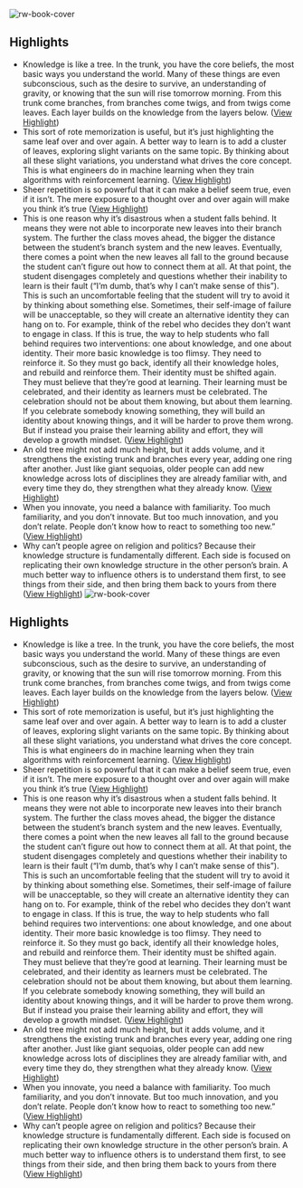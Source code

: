![rw-book-cover](https://readwise-assets.s3.amazonaws.com/static/images/article3.5c705a01b476.png)

## Highlights
- Knowledge is like a tree. In the trunk, you have the core beliefs, the most basic ways you understand the world. Many of these things are even subconscious, such as the desire to survive, an understanding of gravity, or knowing that the sun will rise tomorrow morning.
  From this trunk come branches, from branches come twigs, and from twigs come leaves. Each layer builds on the knowledge from the layers below. ([View Highlight](https://instapaper.com/read/1454170589/17784553))
- This sort of rote memorization is useful, but it’s just highlighting the same leaf over and over again.
  A better way to learn is to add a cluster of leaves, exploring slight variants on the same topic. By thinking about all these slight variations, you understand what drives the core concept. This is what engineers do in machine learning when they train algorithms with reinforcement learning. ([View Highlight](https://instapaper.com/read/1454170589/17784564))
- Sheer repetition is so powerful that it can make a belief seem true, even if it isn’t. The mere exposure to a thought over and over again will make you think it’s true ([View Highlight](https://instapaper.com/read/1454170589/17784567))
- This is one reason why it’s disastrous when a student falls behind. It means they were not able to incorporate new leaves into their branch system. The further the class moves ahead, the bigger the distance between the student’s branch system and the new leaves. Eventually, there comes a point when the new leaves all fall to the ground because the student can’t figure out how to connect them at all.
  At that point, the student disengages completely and questions whether their inability to learn is their fault (“I’m dumb, that’s why I can’t make sense of this”). This is such an uncomfortable feeling that the student will try to avoid it by thinking about something else. Sometimes, their self-image of failure will be unacceptable, so they will create an alternative identity they can hang on to. For example, think of the rebel who decides they don’t want to engage in class.
  If this is true, the way to help students who fall behind requires two interventions: one about knowledge, and one about identity.
  Their more basic knowledge is too flimsy. They need to reinforce it. So they must go back, identify all their knowledge holes, and rebuild and reinforce them.
  Their identity must be shifted again. They must believe that they’re good at learning. Their learning must be celebrated, and their identity as learners must be celebrated.
  The celebration should not be about them knowing, but about them learning. If you celebrate somebody knowing something, they will build an identity about knowing things, and it will be harder to prove them wrong. But if instead you praise their learning ability and effort, they will develop a growth mindset. ([View Highlight](https://instapaper.com/read/1454170589/17784576))
- An old tree might not add much height, but it adds volume, and it strengthens the existing trunk and branches every year, adding one ring after another. Just like giant sequoias, older people can add new knowledge across lots of disciplines they are already familiar with, and every time they do, they strengthen what they already know. ([View Highlight](https://instapaper.com/read/1454170589/17787077))
- When you innovate, you need a balance with familiarity. Too much familiarity, and you don’t innovate. But too much innovation, and you don’t relate. People don’t know how to react to something too new.” ([View Highlight](https://instapaper.com/read/1454170589/17787125))
- Why can’t people agree on religion and politics? Because their knowledge structure is fundamentally different. Each side is focused on replicating their own knowledge structure in the other person’s brain.
  A much better way to influence others is to understand them first, to see things from their side, and then bring them back to yours from there ([View Highlight](https://instapaper.com/read/1454170589/17787131))
![rw-book-cover](https://readwise-assets.s3.amazonaws.com/static/images/article3.5c705a01b476.png)

## Highlights
- Knowledge is like a tree. In the trunk, you have the core beliefs, the most basic ways you understand the world. Many of these things are even subconscious, such as the desire to survive, an understanding of gravity, or knowing that the sun will rise tomorrow morning.
  From this trunk come branches, from branches come twigs, and from twigs come leaves. Each layer builds on the knowledge from the layers below. ([View Highlight](https://instapaper.com/read/1454170589/17784553))
- This sort of rote memorization is useful, but it’s just highlighting the same leaf over and over again.
  A better way to learn is to add a cluster of leaves, exploring slight variants on the same topic. By thinking about all these slight variations, you understand what drives the core concept. This is what engineers do in machine learning when they train algorithms with reinforcement learning. ([View Highlight](https://instapaper.com/read/1454170589/17784564))
- Sheer repetition is so powerful that it can make a belief seem true, even if it isn’t. The mere exposure to a thought over and over again will make you think it’s true ([View Highlight](https://instapaper.com/read/1454170589/17784567))
- This is one reason why it’s disastrous when a student falls behind. It means they were not able to incorporate new leaves into their branch system. The further the class moves ahead, the bigger the distance between the student’s branch system and the new leaves. Eventually, there comes a point when the new leaves all fall to the ground because the student can’t figure out how to connect them at all.
  At that point, the student disengages completely and questions whether their inability to learn is their fault (“I’m dumb, that’s why I can’t make sense of this”). This is such an uncomfortable feeling that the student will try to avoid it by thinking about something else. Sometimes, their self-image of failure will be unacceptable, so they will create an alternative identity they can hang on to. For example, think of the rebel who decides they don’t want to engage in class.
  If this is true, the way to help students who fall behind requires two interventions: one about knowledge, and one about identity.
  Their more basic knowledge is too flimsy. They need to reinforce it. So they must go back, identify all their knowledge holes, and rebuild and reinforce them.
  Their identity must be shifted again. They must believe that they’re good at learning. Their learning must be celebrated, and their identity as learners must be celebrated.
  The celebration should not be about them knowing, but about them learning. If you celebrate somebody knowing something, they will build an identity about knowing things, and it will be harder to prove them wrong. But if instead you praise their learning ability and effort, they will develop a growth mindset. ([View Highlight](https://instapaper.com/read/1454170589/17784576))
- An old tree might not add much height, but it adds volume, and it strengthens the existing trunk and branches every year, adding one ring after another. Just like giant sequoias, older people can add new knowledge across lots of disciplines they are already familiar with, and every time they do, they strengthen what they already know. ([View Highlight](https://instapaper.com/read/1454170589/17787077))
- When you innovate, you need a balance with familiarity. Too much familiarity, and you don’t innovate. But too much innovation, and you don’t relate. People don’t know how to react to something too new.” ([View Highlight](https://instapaper.com/read/1454170589/17787125))
- Why can’t people agree on religion and politics? Because their knowledge structure is fundamentally different. Each side is focused on replicating their own knowledge structure in the other person’s brain.
  A much better way to influence others is to understand them first, to see things from their side, and then bring them back to yours from there ([View Highlight](https://instapaper.com/read/1454170589/17787131))
